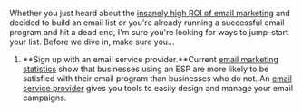 Whether you just heard about the [insanely high ROI of email
marketing](${blog_base_url}/2014/01/06/email-marketing-statistics-2014/)
and decided to build an email list or you&apos;re already running a
successful email program and hit a dead end, I&apos;m sure you&apos;re looking for
ways to jump-start your list. Before we dive in, make sure you...

1.  **Sign up with an email service provider.**Current [email marketing
    statistics](${blog_base_url}/2014/01/06/email-marketing-statistics-2014/)
    show that businesses using an ESP are more likely to be satisfied
    with their email program than businesses who do not. An [email
    service provider](http://expresspigeon.com) gives you tools to
    easily design and manage your email campaigns.
